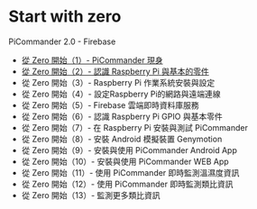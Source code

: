 # Start with zero

PiCommander 2.0 - Firebase

* [從 Zero 開始（1）- PiCommander 現身](http://www.codedata.com.tw/java/swz-01/)
* [從 Zero 開始（2）- 認識 Raspberry Pi 與基本的零件](http://www.codedata.com.tw/java/swz-02/)
* 從 Zero 開始（3）- Raspberry Pi 作業系統安裝與設定
* 從 Zero 開始（4）- 設定Raspberry Pi的網路與遠端連線
* 從 Zero 開始（5）- Firebase 雲端即時資料庫服務
* 從 Zero 開始（6）- 認識 Raspberry Pi GPIO 與基本零件
* 從 Zero 開始（7）- 在 Raspberry Pi 安裝與測試 PiCommander
* 從 Zero 開始（8）- 安裝 Android 模擬裝置 Genymotion
* 從 Zero 開始（9）- 安裝與使用 PiCommander Android App
* 從 Zero 開始（10）- 安裝與使用 PiCommander WEB App
* 從 Zero 開始（11）- 使用 PiCommander 即時監測溫濕度資訊
* 從 Zero 開始（12）- 使用 PiCommander 即時監測類比資訊
* 從 Zero 開始（13）- 監測更多類比資訊

